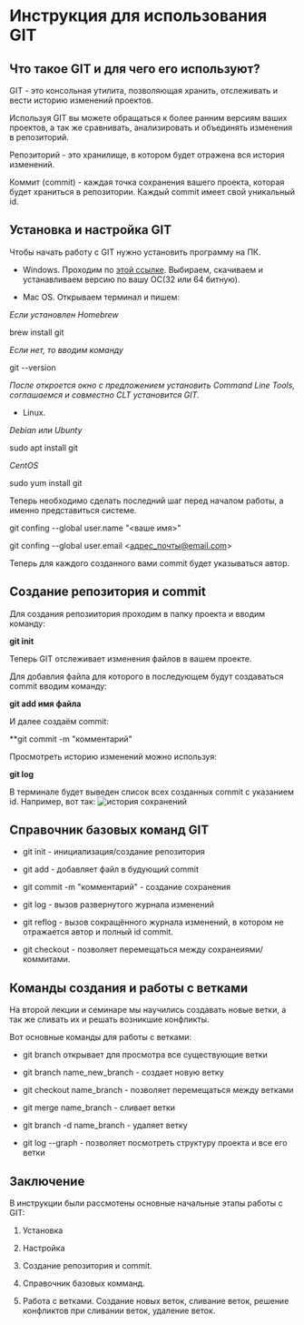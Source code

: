 # Инструкция для использования GIT

## Что такое GIT  и для чего его используют?

GIT - это консольная утилита, позволяющая хранить, отслеживать и вести историю изменений проектов.

Используя GIT вы можете обращаться к более ранним версиям ваших проектов, а так же сравнивать, анализировать и объединять изменения в репозиторий.

Репозиторий - это хранилище, в котором будет отражена вся история изменений.

Коммит (commit) - каждая точка сохранения вашего проекта, которая будет храниться в репозитории. Каждый commit имеет свой уникальный id.

## Установка и настройка GIT

Чтобы начать работу с GIT нужно установить программу на ПК.

* Windows. Проходим по [этой ссылке](https://git-scm.com). Выбираем, скачиваем и устанавливаем версию по вашу ОС(32 или 64 битную). 

* Mac OS. Открываем терминал и пишем:

*Если установлен Homebrew*

brew install git 

*Если нет, то вводим команду*

git --version 

*После откроется окно с предложением установить Command Line Tools, соглашаемся и совместно CLT установится GIT.*

* Linux.

*Debian или Ubunty*

sudo apt install git

*CentOS*

sudo yum install git

Теперь необходимо сделать последний шаг перед началом работы, а именно представиться системе.  


git confing --global user.name "<ваше имя>"

git confing --global user.email <адрес_почты@email.com>

Теперь для каждого созданного вами commit  будет указываться автор.

## Создание репозитория и commit

Для создания репозиитория проходим в папку проекта и вводим команду:

**git init**

Теперь GIT отслеживает изменения файлов в вашем проекте. 

Для добавлия файла для которого в последующем будут создаваться commit вводим команду:

**git add имя файла**

И далее создаём commit:

**git commit -m "комментарий"

Просмотреть историю изменений можно используя:

**git log**

В терминале будет выведен список всех созданных commit с указанием id. Например, вот так: ![история сохранений](git_log.JPG)


## Справочник базовых команд GIT

* git init - инициализация/создание репозитория

* git add - добавляет файл в будующий commit

* git commit -m "комментарий" - создание сохранения

* git log - вызов развернутого журнала изменений

* git reflog - вызов сокращённого журнала изменений, в котором не отражается автор и полный id commit.

* git checkout - позволяет перемещаться между сохранеиями/коммитами.

## Команды создания и работы с ветками

На второй лекции и семинаре мы научились создавать новые ветки, а так же сливать их и решать возникшие конфликты.

Вот основные команды для работы с ветками:

* git branch открывает для просмотра все существующие ветки

* git branch name_new_branch - создает новую ветку

* git checkout name_branch - позволяет перемещаться между ветками

* git merge name_branch - сливает ветки

* git branch -d name_branch - удаляет ветку

* git log --graph - позволяет посмотреть структуру проекта и все его ветки


## Заключение

В инструкции были рассмотены основные начальные этапы работы с GIT:

1. Установка

2. Настройка

3. Создание репозитория и commit.

4. Справочник базовых комманд.

5. Работа с ветками. Создание новых веток, сливание веток, решение конфликтов при сливании веток, удаление веток.







